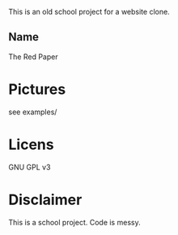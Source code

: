 This is an old school project for a website clone.

## Name

The Red Paper

# Pictures
see examples/

# Licens
GNU GPL v3

# Disclaimer
This is a school project. Code is messy.
